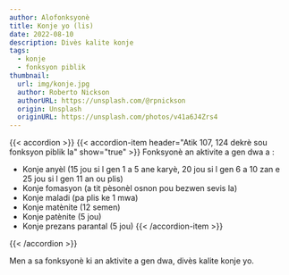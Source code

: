 ```yaml
---
author: Alofonksyonè
title: Konje yo (lis)
date: 2022-08-10
description: Divès kalite konje
tags:
  - konje
  - fonksyon piblik 
thumbnail:
  url: img/konje.jpg
  author: Roberto Nickson
  authorURL: https://unsplash.com/@rpnickson
  origin: Unsplash
  originURL: https://unsplash.com/photos/v41a6J4Zrs4
---
```


{{< accordion >}}
  {{< accordion-item header="Atik 107, 124 dekrè sou fonksyon piblik la" show="true" >}}
  Fonksyonè an aktivite a gen dwa a :

  - Konje anyèl (15 jou si l gen 1 a 5 ane karyè, 20 jou si l gen 6 a 10 zan e 25 jou si l gen 11 an ou plis)
  - Konje fomasyon (a tit pèsonèl osnon pou bezwen sevis la)
  - Konje maladi (pa plis ke 1 mwa)
  - Konje matènite (12 semen)
  - Konje patènite (5 jou)
  - Konje prezans parantal (5 jou)
  {{< /accordion-item >}}
  <!-- {{< accordion-item header="Accordion Item #3" >}}
    This is the third item's accordion body.
  {{< /accordion-item >}} -->
{{< /accordion >}}

Men a sa fonksyonè ki an aktivite a gen dwa, divès kalite konje yo.